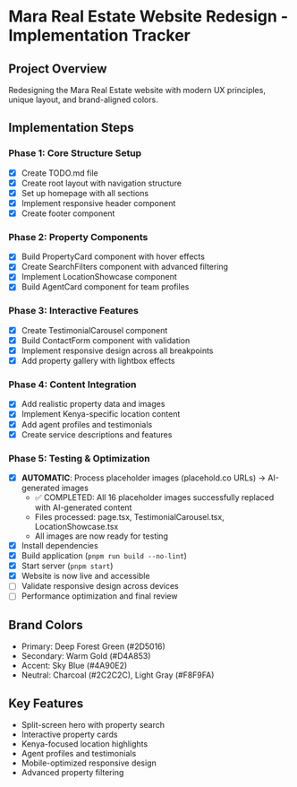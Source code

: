 # Mara Real Estate Website Redesign - Implementation Tracker

## Project Overview
Redesigning the Mara Real Estate website with modern UX principles, unique layout, and brand-aligned colors.

## Implementation Steps

### Phase 1: Core Structure Setup
- [x] Create TODO.md file
- [x] Create root layout with navigation structure
- [x] Set up homepage with all sections
- [x] Implement responsive header component
- [x] Create footer component

### Phase 2: Property Components
- [x] Build PropertyCard component with hover effects
- [x] Create SearchFilters component with advanced filtering
- [x] Implement LocationShowcase component
- [x] Build AgentCard component for team profiles

### Phase 3: Interactive Features
- [x] Create TestimonialCarousel component
- [x] Build ContactForm component with validation
- [x] Implement responsive design across all breakpoints
- [x] Add property gallery with lightbox effects

### Phase 4: Content Integration
- [x] Add realistic property data and images
- [x] Implement Kenya-specific location content
- [x] Add agent profiles and testimonials
- [x] Create service descriptions and features

### Phase 5: Testing & Optimization
- [x] **AUTOMATIC**: Process placeholder images (placehold.co URLs) → AI-generated images
  - ✅ COMPLETED: All 16 placeholder images successfully replaced with AI-generated content
  - Files processed: page.tsx, TestimonialCarousel.tsx, LocationShowcase.tsx
  - All images are now ready for testing
- [x] Install dependencies
- [x] Build application (`pnpm run build --no-lint`)
- [x] Start server (`pnpm start`)
- [x] Website is now live and accessible
- [ ] Validate responsive design across devices
- [ ] Performance optimization and final review

## Brand Colors
- Primary: Deep Forest Green (#2D5016)
- Secondary: Warm Gold (#D4A853)
- Accent: Sky Blue (#4A90E2)
- Neutral: Charcoal (#2C2C2C), Light Gray (#F8F9FA)

## Key Features
- Split-screen hero with property search
- Interactive property cards
- Kenya-focused location highlights
- Agent profiles and testimonials
- Mobile-optimized responsive design
- Advanced property filtering